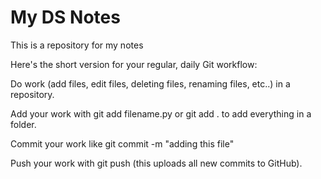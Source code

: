 # My DS Notes

This is a repository for my notes

Here's the short version for your regular, daily Git workflow:

Do work (add files, edit files, deleting files, renaming files, etc..) in a repository.

Add your work with git add filename.py or git add . to add everything in a folder.

Commit your work like git commit -m "adding this file"

Push your work with git push (this uploads all new commits to GitHub).
